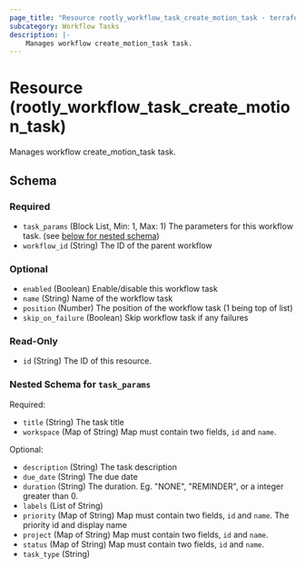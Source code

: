 ```yaml
---
page_title: "Resource rootly_workflow_task_create_motion_task - terraform-provider-rootly"
subcategory: Workflow Tasks
description: |-
    Manages workflow create_motion_task task.
---
```


# Resource (rootly_workflow_task_create_motion_task)

Manages workflow create_motion_task task.



<!-- schema generated by tfplugindocs -->
## Schema

### Required

- `task_params` (Block List, Min: 1, Max: 1) The parameters for this workflow task. (see [below for nested schema](#nestedblock--task_params))
- `workflow_id` (String) The ID of the parent workflow

### Optional

- `enabled` (Boolean) Enable/disable this workflow task
- `name` (String) Name of the workflow task
- `position` (Number) The position of the workflow task (1 being top of list)
- `skip_on_failure` (Boolean) Skip workflow task if any failures

### Read-Only

- `id` (String) The ID of this resource.

<a id="nestedblock--task_params"></a>
### Nested Schema for `task_params`

Required:

- `title` (String) The task title
- `workspace` (Map of String) Map must contain two fields, `id` and `name`.

Optional:

- `description` (String) The task description
- `due_date` (String) The due date
- `duration` (String) The duration. Eg.  "NONE", "REMINDER", or a integer greater than 0.
- `labels` (List of String)
- `priority` (Map of String) Map must contain two fields, `id` and `name`. The priority id and display name
- `project` (Map of String) Map must contain two fields, `id` and `name`.
- `status` (Map of String) Map must contain two fields, `id` and `name`.
- `task_type` (String)
